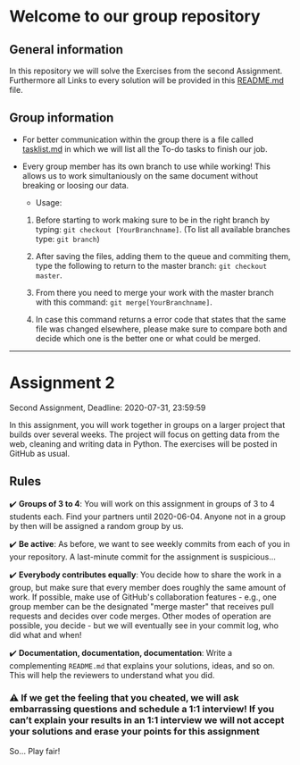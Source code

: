 # Welcome to our group repository

## General information

In this repository we will solve the Exercises from the second Assignment.
Furthermore all Links to every solution will be provided in this [README.md](./README.md) file.

## Group information

* For better communication within the group there is a file called [tasklist.md](./tasklist.md) in which we will list all the To-do tasks to finish our job.

* Every group member has its own branch to use while working! This allows us to work simultaniously on the same document without breaking or loosing our data.
  * Usage:
   1. Before starting to work making sure to be in the right branch by typing: `git checkout [YourBranchname]`. (To list all available branches type: `git branch`)

   2. After saving the files, adding them to the queue and commiting them, type the following to return to the master branch: `git checkout master`.

   3. From there you need to merge your work with the master branch with this command: `git merge[YourBranchname]`.

   4. In case this command returns a error code that states that the same file was changed elsewhere, please make sure to compare both and decide which one is the better one or what could be merged.

___

# Assignment 2

Second Assignment, Deadline: 2020-07-31, 23:59:59

In this assignment, you will work together in groups on a larger project that builds over several weeks.
The project will focus on getting data from the web, cleaning and writing data in Python.
The exercises will be posted in GitHub as usual.

## Rules

:heavy_check_mark: **Groups of 3 to 4**: You will work on this assignment in groups of 3 to 4 students each. Find your partners until 2020-06-04. Anyone not in a group by then will be assigned a random group by us.

:heavy_check_mark: **Be active**: As before, we want to see weekly commits from each of you in your repository. A last-minute commit for the assignment is suspicious...

:heavy_check_mark: **Everybody contributes equally**: You decide how to share the work in a group, but make sure that every member does roughly the same amount of work. If possible, make use of GitHub's collaboration features - e.g., one group member can be the designated "merge master" that receives pull requests and decides over code merges. Other modes of operation are possible, you decide - but we will eventually see in your commit log, who did what and when!

:heavy_check_mark: **Documentation, documentation, documentation**: Write a complementing `README.md` that explains your solutions, ideas, and so on. This will help the reviewers to understand what you did.

### :warning: If we get the feeling that you cheated, we will ask embarrassing questions and schedule a 1:1 interview! If you can’t explain your results in an 1:1 interview we will not accept your solutions and erase your points for this assignment

So... Play fair!

